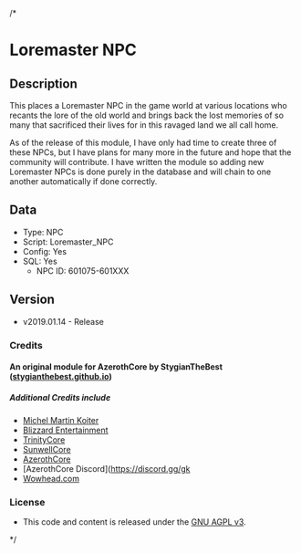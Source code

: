 /*
# Loremaster NPC

## Description

This places a Loremaster NPC in the game world at various locations who recants the lore of the old world and
brings back the lost memories of so many that sacrificed their lives for in this ravaged land we all call home.

As of the release of this module, I have only had time to create three of these NPCs, but I have plans for many
more in the future and hope that the community will contribute. I have written the module so adding new Loremaster
NPCs is done purely in the database and will chain to one another automatically if done correctly.

## Data

- Type: NPC
- Script: Loremaster_NPC
- Config: Yes
- SQL: Yes
  - NPC ID: 601075-601XXX

## Version

- v2019.01.14 - Release

### Credits

#### An original module for AzerothCore by StygianTheBest ([stygianthebest.github.io](http://stygianthebest.github.io))

##### Additional Credits include

- [Michel Martin Koiter](https://web.archive.org/web/20160329220904/http://www.sonsofthestorm.com:80/memorial_twincruiser.html)
- [Blizzard Entertainment](http://blizzard.com)
- [TrinityCore](https://github.com/TrinityCore/TrinityCore/blob/3.3.5/THANKS)
- [SunwellCore](http://www.azerothcore.org/pages/sunwell.pl/)
- [AzerothCore](https://github.com/AzerothCore/azerothcore-wotlk/graphs/contributors)
- [AzerothCore Discord](https://discord.gg/gk
- [Wowhead.com](http://wowhead.com)

### License

- This code and content is released under the [GNU AGPL v3](https://github.com/azerothcore/azerothcore-wotlk/blob/master/LICENSE-AGPL3).

*/